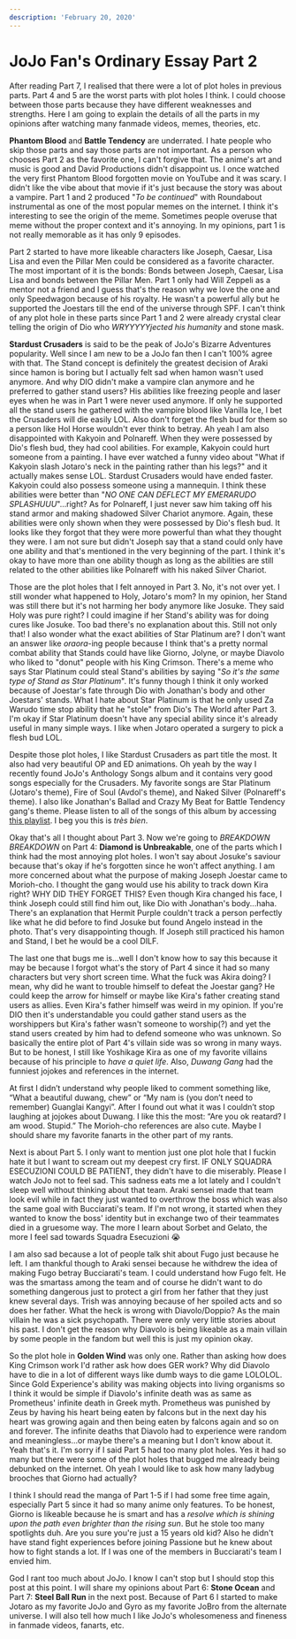 ```yaml
---
description: 'February 20, 2020'
---
```


# JoJo Fan's Ordinary Essay Part 2

After reading Part 7, I realised that there were a lot of plot holes in previous parts. Part 4 and 5 are the worst parts with plot holes I think. I could choose between those parts because they have different weaknesses and strengths. Here I am going to explain the details of all the parts in my opinions after watching many fanmade videos, memes, theories, etc.

**Phantom Blood** and **Battle Tendency** are underrated. I hate people who skip those parts and say those parts are not important. As a person who chooses Part 2 as the favorite one, I can't forgive that. The anime's art and music is good and David Productions didn't disappoint us. I once watched the very first Phantom Blood forgotten movie on YouTube and it was scary. I didn't like the vibe about that movie if it's just because the story was about a vampire. Part 1 and 2 produced "_To be continued_" with Roundabout instrumental as one of the most popular memes on the internet. I think it's interesting to see the origin of the meme. Sometimes people overuse that meme without the proper context and it's annoying. In my opinions, part 1 is not really memorable as it has only 9 episodes.

Part 2 started to have more likeable characters like Joseph, Caesar, Lisa Lisa and even the Pillar Men could be considered as a favorite character. The most important of it is the bonds: Bonds between Joseph, Caesar, Lisa Lisa and bonds between the Pillar Men. Part 1 only had Will Zeppeli as a mentor not a friend and I guess that's the reason why we love the one and only Speedwagon because of his royalty. He wasn't a powerful ally but he supported the Joestars till the end of the universe through SPF. I can't think of any plot hole in these parts since Part 1 and 2 were already crystal clear telling the origin of Dio who _WRYYYYYjected his humanity_ and stone mask.

**Stardust Crusaders** is said to be the peak of JoJo's Bizarre Adventures popularity. Well since I am new to be a JoJo fan then I can't 100% agree with that. The Stand concept is definitely the greatest decision of Araki since hamon is boring but I actually felt sad when hamon wasn't used anymore. And why DIO didn't make a vampire clan anymore and he preferred to gather stand users? His abilities like freezing people and laser eyes when he was in Part 1 were never used anymore. If only he supported all the stand users he gathered with the vampire blood like Vanilla Ice, I bet the Crusaders will die easily LOL. Also don't forget the flesh bud for them so a person like Hol Horse wouldn't ever think to betray. Ah yeah I am also disappointed with Kakyoin and Polnareff. When they were possessed by Dio's flesh bud, they had cool abilities. For example, Kakyoin could hurt someone from a painting. I have ever watched a funny video about "What if Kakyoin slash Jotaro's neck in the painting rather than his legs?" and it actually makes sense LOL. Stardust Crusaders would have ended faster. Kakyoin could also possess someone using a mannequin. I think these abilities were better than "_NO ONE CAN DEFLECT MY EMERARUDO SPLASHUUU_"...right? As for Polnareff, I just never saw him taking off his stand armor and making shadowed Silver Chariot anymore. Again, these abilities were only shown when they were possessed by Dio's flesh bud. It looks like they forgot that they were more powerful than what they thought they were. I am not sure but didn't Joseph say that a stand could only have one ability and that's mentioned in the very beginning of the part. I think it's okay to have more than one ability though as long as the abilities are still related to the other abilities like Polnareff with his naked Silver Chariot.

Those are the plot holes that I felt annoyed in Part 3. No, it's not over yet. I still wonder what happened to Holy, Jotaro's mom? In my opinion, her Stand was still there but it's not harming her body anymore like Josuke. They said Holy was pure right? I could imagine if her Stand's ability was for doing cures like Josuke. Too bad there's no explanation about this. Still not only that! I also wonder what the exact abilities of Star Platinum are? I don't want an answer like _oraora_-ing people because I think that's a pretty normal combat ability that Stands could have like Giorno, Jolyne, or maybe Diavolo who liked to "donut" people with his King Crimson. There's a meme who says Star Platinum could steal Stand's abilities by saying "_So it's the same type of Stand as Star Platinum_". It's funny though I think it only worked because of Joestar's fate through Dio with Jonathan's body and other Joestars' stands. What I hate about Star Platinum is that he only used Za Warudo time stop ability that he "stole" from Dio's The World after Part 3. I'm okay if Star Platinum doesn't have any special ability since it's already useful in many simple ways. I like when Jotaro operated a surgery to pick a flesh bud LOL.

Despite those plot holes, I like Stardust Crusaders as part title the most. It also had very beautiful OP and ED animations. Oh yeah by the way I recently found JoJo's Anthology Songs album and it contains very good songs especially for the Crusaders. My favorite songs are Star Platinum \(Jotaro's theme\), Fire of Soul \(Avdol's theme\), and Naked Silver \(Polnareff's theme\). I also like Jonathan's Ballad and Crazy My Beat for Battle Tendency gang's theme. Please listen to all of the songs of this album by accessing [this playlist](https://www.youtube.com/playlist?list=PLdZgK8oTX2gW47MAZhNmlRUi_0QYeFt1z). I beg you this is _très bien_.

Okay that's all I thought about Part 3. Now we're going to _BREAKDOWN BREAKDOWN_ on Part 4: **Diamond is Unbreakable**, one of the parts which I think had the most annoying plot holes. I won't say about Josuke's saviour because that's okay if he's forgotten since he won't affect anything. I am more concerned about what the purpose of making Joseph Joestar came to Morioh-cho. I thought the gang would use his ability to track down Kira right? WHY DID THEY FORGET THIS? Even though Kira changed his face, I think Joseph could still find him out, like Dio with Jonathan's body...haha. There's an explanation that Hermit Purple couldn't track a person perfectly like what he did before to find Josuke but found Angelo instead in the photo. That's very disappointing though. If Joseph still practiced his hamon and Stand, I bet he would be a cool DILF.

The last one that bugs me is...well I don't know how to say this because it may be because I forgot what's the story of Part 4 since it had so many characters but very short screen time. What the fuck was Akira doing? I mean, why did he want to trouble himself to defeat the Joestar gang? He could keep the arrow for himself or maybe like Kira's father creating stand users as allies. Even Kira's father himself was weird in my opinion. If you're DIO then it's understandable you could gather stand users as the worshippers but Kira's father wasn't someone to worship\(?\) and yet the stand users created by him had to defend someone who was unknown. So basically the entire plot of Part 4's villain side was so wrong in many ways. But to be honest, I still like Yoshikage Kira as one of my favorite villains because of his principle to _have a quiet life_. Also, _Duwang Gang_ had the funniest jojokes and references in the internet.

At first I didn’t understand why people liked to comment something like, “What a beautiful duwang, chew” or “My nam is \(you don’t need to remember\) Guanglai Kangyi”. After I found out what it was I couldn’t stop laughing at jojokes about Duwang. I like this the most: “Are you ok reatard? I am wood. Stupid.” The Morioh-cho references are also cute. Maybe I should share my favorite fanarts in the other part of my rants.

Next is about Part 5. I only want to mention just one plot hole that I fuckin hate it but I want to scream out my deepest cry first. IF ONLY SQUADRA ESECUZIONI COULD BE PATIENT, they didn't have to die miserably. Please I watch JoJo not to feel sad. This sadness eats me a lot lately and I couldn't sleep well without thinking about that team. Araki sensei made that team look evil while in fact they just wanted to overthrow the boss which was also the same goal with Bucciarati's team. If I'm not wrong, it started when they wanted to know the boss' identity but in exchange two of their teammates died in a gruesome way. The more I learn about Sorbet and Gelato, the more I feel sad towards Squadra Esecuzioni 😭

I am also sad because a lot of people talk shit about Fugo just because he left. I am thankful though to Araki sensei because he withdrew the idea of making Fugo betray Bucciarati's team. I could understand how Fugo felt. He was the smartass among the team and of course he didn't want to do something dangerous just to protect a girl from her father that they just knew several days. Trish was annoying because of her spoiled acts and so does her father. What the heck is wrong with Diavolo/Doppio? As the main villain he was a sick psychopath. There were only very little stories about his past. I don't get the reason why Diavolo is being likeable as a main villain by some people in the fandom but well this is just my opinion okay.

So the plot hole in **Golden Wind** was only one. Rather than asking how does King Crimson work I'd rather ask how does GER work? Why did Diavolo have to die in a lot of different ways like dumb ways to die game LOLOLOL. Since Gold Experience's ability was making objects into living organisms so I think it would be simple if Diavolo's infinite death was as same as Prometheus' infinite death in Greek myth. Prometheus was punished by Zeus by having his heart being eaten by falcons but in the next day his heart was growing again and then being eaten by falcons again and so on and forever. The infinite deaths that Diavolo had to experience were random and meaningless...or maybe there's a meaning but I don't know about it. Yeah that's it. I'm sorry if I said Part 5 had too many plot holes. Yes it had so many but there were some of the plot holes that bugged me already being debunked on the internet. Oh yeah I would like to ask how many ladybug brooches that Giorno had actually?

I think I should read the manga of Part 1-5 if I had some free time again, especially Part 5 since it had so many anime only features. To be honest, Giorno is likeable because he is smart and has a _resolve which is shining upon the path even brighter than the rising sun_. But he stole too many spotlights duh. Are you sure you're just a 15 years old kid? Also he didn't have stand fight experiences before joining Passione but he knew about how to fight stands a lot. If I was one of the members in Bucciarati's team I envied him.

God I rant too much about JoJo. I know I can't stop but I should stop this post at this point. I will share my opinions about Part 6: **Stone Ocean** and Part 7: **Steel Ball Run** in the next post. Because of Part 6 I started to make Jotaro as my favorite JoJo and Gyro as my favorite JoBro from the alternate universe. I will also tell how much I like JoJo's wholesomeness and fineness in fanmade videos, fanarts, etc.

